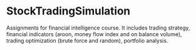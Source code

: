 # StockTradingSimulation
Assignments for financial intelligence course. It includes trading strategy, financial indicators (aroon, money flow index and on balance volume), trading optimization (brute force and random), portfolio analysis.
